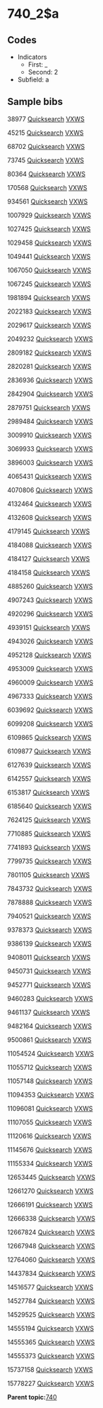 # 740\_2$a

## Codes

-   Indicators
    -   First: \_
    -   Second: 2
-   Subfield: a

## Sample bibs

38977 [Quicksearch](https://search.library.yale.edu/catalog/38977) [VXWS](http://prodorbis.library.yale.edu:7014/vxws/GetHoldingsService?bibId=38977)

45215 [Quicksearch](https://search.library.yale.edu/catalog/45215) [VXWS](http://prodorbis.library.yale.edu:7014/vxws/GetHoldingsService?bibId=45215)

68702 [Quicksearch](https://search.library.yale.edu/catalog/68702) [VXWS](http://prodorbis.library.yale.edu:7014/vxws/GetHoldingsService?bibId=68702)

73745 [Quicksearch](https://search.library.yale.edu/catalog/73745) [VXWS](http://prodorbis.library.yale.edu:7014/vxws/GetHoldingsService?bibId=73745)

80364 [Quicksearch](https://search.library.yale.edu/catalog/80364) [VXWS](http://prodorbis.library.yale.edu:7014/vxws/GetHoldingsService?bibId=80364)

170568 [Quicksearch](https://search.library.yale.edu/catalog/170568) [VXWS](http://prodorbis.library.yale.edu:7014/vxws/GetHoldingsService?bibId=170568)

934561 [Quicksearch](https://search.library.yale.edu/catalog/934561) [VXWS](http://prodorbis.library.yale.edu:7014/vxws/GetHoldingsService?bibId=934561)

1007929 [Quicksearch](https://search.library.yale.edu/catalog/1007929) [VXWS](http://prodorbis.library.yale.edu:7014/vxws/GetHoldingsService?bibId=1007929)

1027425 [Quicksearch](https://search.library.yale.edu/catalog/1027425) [VXWS](http://prodorbis.library.yale.edu:7014/vxws/GetHoldingsService?bibId=1027425)

1029458 [Quicksearch](https://search.library.yale.edu/catalog/1029458) [VXWS](http://prodorbis.library.yale.edu:7014/vxws/GetHoldingsService?bibId=1029458)

1049441 [Quicksearch](https://search.library.yale.edu/catalog/1049441) [VXWS](http://prodorbis.library.yale.edu:7014/vxws/GetHoldingsService?bibId=1049441)

1067050 [Quicksearch](https://search.library.yale.edu/catalog/1067050) [VXWS](http://prodorbis.library.yale.edu:7014/vxws/GetHoldingsService?bibId=1067050)

1067245 [Quicksearch](https://search.library.yale.edu/catalog/1067245) [VXWS](http://prodorbis.library.yale.edu:7014/vxws/GetHoldingsService?bibId=1067245)

1981894 [Quicksearch](https://search.library.yale.edu/catalog/1981894) [VXWS](http://prodorbis.library.yale.edu:7014/vxws/GetHoldingsService?bibId=1981894)

2022183 [Quicksearch](https://search.library.yale.edu/catalog/2022183) [VXWS](http://prodorbis.library.yale.edu:7014/vxws/GetHoldingsService?bibId=2022183)

2029617 [Quicksearch](https://search.library.yale.edu/catalog/2029617) [VXWS](http://prodorbis.library.yale.edu:7014/vxws/GetHoldingsService?bibId=2029617)

2049232 [Quicksearch](https://search.library.yale.edu/catalog/2049232) [VXWS](http://prodorbis.library.yale.edu:7014/vxws/GetHoldingsService?bibId=2049232)

2809182 [Quicksearch](https://search.library.yale.edu/catalog/2809182) [VXWS](http://prodorbis.library.yale.edu:7014/vxws/GetHoldingsService?bibId=2809182)

2820281 [Quicksearch](https://search.library.yale.edu/catalog/2820281) [VXWS](http://prodorbis.library.yale.edu:7014/vxws/GetHoldingsService?bibId=2820281)

2836936 [Quicksearch](https://search.library.yale.edu/catalog/2836936) [VXWS](http://prodorbis.library.yale.edu:7014/vxws/GetHoldingsService?bibId=2836936)

2842904 [Quicksearch](https://search.library.yale.edu/catalog/2842904) [VXWS](http://prodorbis.library.yale.edu:7014/vxws/GetHoldingsService?bibId=2842904)

2879751 [Quicksearch](https://search.library.yale.edu/catalog/2879751) [VXWS](http://prodorbis.library.yale.edu:7014/vxws/GetHoldingsService?bibId=2879751)

2989484 [Quicksearch](https://search.library.yale.edu/catalog/2989484) [VXWS](http://prodorbis.library.yale.edu:7014/vxws/GetHoldingsService?bibId=2989484)

3009910 [Quicksearch](https://search.library.yale.edu/catalog/3009910) [VXWS](http://prodorbis.library.yale.edu:7014/vxws/GetHoldingsService?bibId=3009910)

3069933 [Quicksearch](https://search.library.yale.edu/catalog/3069933) [VXWS](http://prodorbis.library.yale.edu:7014/vxws/GetHoldingsService?bibId=3069933)

3896003 [Quicksearch](https://search.library.yale.edu/catalog/3896003) [VXWS](http://prodorbis.library.yale.edu:7014/vxws/GetHoldingsService?bibId=3896003)

4065431 [Quicksearch](https://search.library.yale.edu/catalog/4065431) [VXWS](http://prodorbis.library.yale.edu:7014/vxws/GetHoldingsService?bibId=4065431)

4070806 [Quicksearch](https://search.library.yale.edu/catalog/4070806) [VXWS](http://prodorbis.library.yale.edu:7014/vxws/GetHoldingsService?bibId=4070806)

4132464 [Quicksearch](https://search.library.yale.edu/catalog/4132464) [VXWS](http://prodorbis.library.yale.edu:7014/vxws/GetHoldingsService?bibId=4132464)

4132608 [Quicksearch](https://search.library.yale.edu/catalog/4132608) [VXWS](http://prodorbis.library.yale.edu:7014/vxws/GetHoldingsService?bibId=4132608)

4179145 [Quicksearch](https://search.library.yale.edu/catalog/4179145) [VXWS](http://prodorbis.library.yale.edu:7014/vxws/GetHoldingsService?bibId=4179145)

4184088 [Quicksearch](https://search.library.yale.edu/catalog/4184088) [VXWS](http://prodorbis.library.yale.edu:7014/vxws/GetHoldingsService?bibId=4184088)

4184127 [Quicksearch](https://search.library.yale.edu/catalog/4184127) [VXWS](http://prodorbis.library.yale.edu:7014/vxws/GetHoldingsService?bibId=4184127)

4184158 [Quicksearch](https://search.library.yale.edu/catalog/4184158) [VXWS](http://prodorbis.library.yale.edu:7014/vxws/GetHoldingsService?bibId=4184158)

4885260 [Quicksearch](https://search.library.yale.edu/catalog/4885260) [VXWS](http://prodorbis.library.yale.edu:7014/vxws/GetHoldingsService?bibId=4885260)

4907243 [Quicksearch](https://search.library.yale.edu/catalog/4907243) [VXWS](http://prodorbis.library.yale.edu:7014/vxws/GetHoldingsService?bibId=4907243)

4920296 [Quicksearch](https://search.library.yale.edu/catalog/4920296) [VXWS](http://prodorbis.library.yale.edu:7014/vxws/GetHoldingsService?bibId=4920296)

4939151 [Quicksearch](https://search.library.yale.edu/catalog/4939151) [VXWS](http://prodorbis.library.yale.edu:7014/vxws/GetHoldingsService?bibId=4939151)

4943026 [Quicksearch](https://search.library.yale.edu/catalog/4943026) [VXWS](http://prodorbis.library.yale.edu:7014/vxws/GetHoldingsService?bibId=4943026)

4952128 [Quicksearch](https://search.library.yale.edu/catalog/4952128) [VXWS](http://prodorbis.library.yale.edu:7014/vxws/GetHoldingsService?bibId=4952128)

4953009 [Quicksearch](https://search.library.yale.edu/catalog/4953009) [VXWS](http://prodorbis.library.yale.edu:7014/vxws/GetHoldingsService?bibId=4953009)

4960009 [Quicksearch](https://search.library.yale.edu/catalog/4960009) [VXWS](http://prodorbis.library.yale.edu:7014/vxws/GetHoldingsService?bibId=4960009)

4967333 [Quicksearch](https://search.library.yale.edu/catalog/4967333) [VXWS](http://prodorbis.library.yale.edu:7014/vxws/GetHoldingsService?bibId=4967333)

6039692 [Quicksearch](https://search.library.yale.edu/catalog/6039692) [VXWS](http://prodorbis.library.yale.edu:7014/vxws/GetHoldingsService?bibId=6039692)

6099208 [Quicksearch](https://search.library.yale.edu/catalog/6099208) [VXWS](http://prodorbis.library.yale.edu:7014/vxws/GetHoldingsService?bibId=6099208)

6109865 [Quicksearch](https://search.library.yale.edu/catalog/6109865) [VXWS](http://prodorbis.library.yale.edu:7014/vxws/GetHoldingsService?bibId=6109865)

6109877 [Quicksearch](https://search.library.yale.edu/catalog/6109877) [VXWS](http://prodorbis.library.yale.edu:7014/vxws/GetHoldingsService?bibId=6109877)

6127639 [Quicksearch](https://search.library.yale.edu/catalog/6127639) [VXWS](http://prodorbis.library.yale.edu:7014/vxws/GetHoldingsService?bibId=6127639)

6142557 [Quicksearch](https://search.library.yale.edu/catalog/6142557) [VXWS](http://prodorbis.library.yale.edu:7014/vxws/GetHoldingsService?bibId=6142557)

6153817 [Quicksearch](https://search.library.yale.edu/catalog/6153817) [VXWS](http://prodorbis.library.yale.edu:7014/vxws/GetHoldingsService?bibId=6153817)

6185640 [Quicksearch](https://search.library.yale.edu/catalog/6185640) [VXWS](http://prodorbis.library.yale.edu:7014/vxws/GetHoldingsService?bibId=6185640)

7624125 [Quicksearch](https://search.library.yale.edu/catalog/7624125) [VXWS](http://prodorbis.library.yale.edu:7014/vxws/GetHoldingsService?bibId=7624125)

7710885 [Quicksearch](https://search.library.yale.edu/catalog/7710885) [VXWS](http://prodorbis.library.yale.edu:7014/vxws/GetHoldingsService?bibId=7710885)

7741893 [Quicksearch](https://search.library.yale.edu/catalog/7741893) [VXWS](http://prodorbis.library.yale.edu:7014/vxws/GetHoldingsService?bibId=7741893)

7799735 [Quicksearch](https://search.library.yale.edu/catalog/7799735) [VXWS](http://prodorbis.library.yale.edu:7014/vxws/GetHoldingsService?bibId=7799735)

7801105 [Quicksearch](https://search.library.yale.edu/catalog/7801105) [VXWS](http://prodorbis.library.yale.edu:7014/vxws/GetHoldingsService?bibId=7801105)

7843732 [Quicksearch](https://search.library.yale.edu/catalog/7843732) [VXWS](http://prodorbis.library.yale.edu:7014/vxws/GetHoldingsService?bibId=7843732)

7878888 [Quicksearch](https://search.library.yale.edu/catalog/7878888) [VXWS](http://prodorbis.library.yale.edu:7014/vxws/GetHoldingsService?bibId=7878888)

7940521 [Quicksearch](https://search.library.yale.edu/catalog/7940521) [VXWS](http://prodorbis.library.yale.edu:7014/vxws/GetHoldingsService?bibId=7940521)

9378373 [Quicksearch](https://search.library.yale.edu/catalog/9378373) [VXWS](http://prodorbis.library.yale.edu:7014/vxws/GetHoldingsService?bibId=9378373)

9386139 [Quicksearch](https://search.library.yale.edu/catalog/9386139) [VXWS](http://prodorbis.library.yale.edu:7014/vxws/GetHoldingsService?bibId=9386139)

9408011 [Quicksearch](https://search.library.yale.edu/catalog/9408011) [VXWS](http://prodorbis.library.yale.edu:7014/vxws/GetHoldingsService?bibId=9408011)

9450731 [Quicksearch](https://search.library.yale.edu/catalog/9450731) [VXWS](http://prodorbis.library.yale.edu:7014/vxws/GetHoldingsService?bibId=9450731)

9452771 [Quicksearch](https://search.library.yale.edu/catalog/9452771) [VXWS](http://prodorbis.library.yale.edu:7014/vxws/GetHoldingsService?bibId=9452771)

9460283 [Quicksearch](https://search.library.yale.edu/catalog/9460283) [VXWS](http://prodorbis.library.yale.edu:7014/vxws/GetHoldingsService?bibId=9460283)

9461137 [Quicksearch](https://search.library.yale.edu/catalog/9461137) [VXWS](http://prodorbis.library.yale.edu:7014/vxws/GetHoldingsService?bibId=9461137)

9482164 [Quicksearch](https://search.library.yale.edu/catalog/9482164) [VXWS](http://prodorbis.library.yale.edu:7014/vxws/GetHoldingsService?bibId=9482164)

9500861 [Quicksearch](https://search.library.yale.edu/catalog/9500861) [VXWS](http://prodorbis.library.yale.edu:7014/vxws/GetHoldingsService?bibId=9500861)

11054524 [Quicksearch](https://search.library.yale.edu/catalog/11054524) [VXWS](http://prodorbis.library.yale.edu:7014/vxws/GetHoldingsService?bibId=11054524)

11055712 [Quicksearch](https://search.library.yale.edu/catalog/11055712) [VXWS](http://prodorbis.library.yale.edu:7014/vxws/GetHoldingsService?bibId=11055712)

11057148 [Quicksearch](https://search.library.yale.edu/catalog/11057148) [VXWS](http://prodorbis.library.yale.edu:7014/vxws/GetHoldingsService?bibId=11057148)

11094353 [Quicksearch](https://search.library.yale.edu/catalog/11094353) [VXWS](http://prodorbis.library.yale.edu:7014/vxws/GetHoldingsService?bibId=11094353)

11096081 [Quicksearch](https://search.library.yale.edu/catalog/11096081) [VXWS](http://prodorbis.library.yale.edu:7014/vxws/GetHoldingsService?bibId=11096081)

11107055 [Quicksearch](https://search.library.yale.edu/catalog/11107055) [VXWS](http://prodorbis.library.yale.edu:7014/vxws/GetHoldingsService?bibId=11107055)

11120616 [Quicksearch](https://search.library.yale.edu/catalog/11120616) [VXWS](http://prodorbis.library.yale.edu:7014/vxws/GetHoldingsService?bibId=11120616)

11145676 [Quicksearch](https://search.library.yale.edu/catalog/11145676) [VXWS](http://prodorbis.library.yale.edu:7014/vxws/GetHoldingsService?bibId=11145676)

11155334 [Quicksearch](https://search.library.yale.edu/catalog/11155334) [VXWS](http://prodorbis.library.yale.edu:7014/vxws/GetHoldingsService?bibId=11155334)

12653445 [Quicksearch](https://search.library.yale.edu/catalog/12653445) [VXWS](http://prodorbis.library.yale.edu:7014/vxws/GetHoldingsService?bibId=12653445)

12661270 [Quicksearch](https://search.library.yale.edu/catalog/12661270) [VXWS](http://prodorbis.library.yale.edu:7014/vxws/GetHoldingsService?bibId=12661270)

12666191 [Quicksearch](https://search.library.yale.edu/catalog/12666191) [VXWS](http://prodorbis.library.yale.edu:7014/vxws/GetHoldingsService?bibId=12666191)

12666338 [Quicksearch](https://search.library.yale.edu/catalog/12666338) [VXWS](http://prodorbis.library.yale.edu:7014/vxws/GetHoldingsService?bibId=12666338)

12667824 [Quicksearch](https://search.library.yale.edu/catalog/12667824) [VXWS](http://prodorbis.library.yale.edu:7014/vxws/GetHoldingsService?bibId=12667824)

12667948 [Quicksearch](https://search.library.yale.edu/catalog/12667948) [VXWS](http://prodorbis.library.yale.edu:7014/vxws/GetHoldingsService?bibId=12667948)

12764060 [Quicksearch](https://search.library.yale.edu/catalog/12764060) [VXWS](http://prodorbis.library.yale.edu:7014/vxws/GetHoldingsService?bibId=12764060)

14437834 [Quicksearch](https://search.library.yale.edu/catalog/14437834) [VXWS](http://prodorbis.library.yale.edu:7014/vxws/GetHoldingsService?bibId=14437834)

14516577 [Quicksearch](https://search.library.yale.edu/catalog/14516577) [VXWS](http://prodorbis.library.yale.edu:7014/vxws/GetHoldingsService?bibId=14516577)

14527784 [Quicksearch](https://search.library.yale.edu/catalog/14527784) [VXWS](http://prodorbis.library.yale.edu:7014/vxws/GetHoldingsService?bibId=14527784)

14529525 [Quicksearch](https://search.library.yale.edu/catalog/14529525) [VXWS](http://prodorbis.library.yale.edu:7014/vxws/GetHoldingsService?bibId=14529525)

14555194 [Quicksearch](https://search.library.yale.edu/catalog/14555194) [VXWS](http://prodorbis.library.yale.edu:7014/vxws/GetHoldingsService?bibId=14555194)

14555365 [Quicksearch](https://search.library.yale.edu/catalog/14555365) [VXWS](http://prodorbis.library.yale.edu:7014/vxws/GetHoldingsService?bibId=14555365)

14555373 [Quicksearch](https://search.library.yale.edu/catalog/14555373) [VXWS](http://prodorbis.library.yale.edu:7014/vxws/GetHoldingsService?bibId=14555373)

15737158 [Quicksearch](https://search.library.yale.edu/catalog/15737158) [VXWS](http://prodorbis.library.yale.edu:7014/vxws/GetHoldingsService?bibId=15737158)

15778227 [Quicksearch](https://search.library.yale.edu/catalog/15778227) [VXWS](http://prodorbis.library.yale.edu:7014/vxws/GetHoldingsService?bibId=15778227)

**Parent topic:**[740](../../tags/740/740.md)

